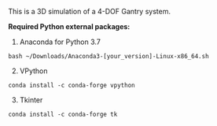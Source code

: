 This is a 3D simulation of a 4-DOF Gantry system.

**Required Python external packages:**

1. Anaconda for Python 3.7

```console
bash ~/Downloads/Anaconda3-[your_version]-Linux-x86_64.sh
```

2. VPython

```console
conda install -c conda-forge vpython
```

3. Tkinter

```console
conda install -c conda-forge tk
```
